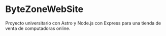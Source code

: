 # ByteZoneWebSite
Proyecto universitario con Astro y Node.js con Express para una tienda de venta de computadoras online.
